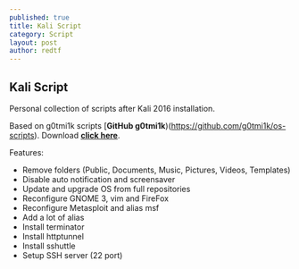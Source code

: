 ```yaml
---
published: true
title: Kali Script
category: Script
layout: post
author: redtf
---
```

## Kali Script 

Personal collection of scripts after Kali 2016 installation.

Based on g0tmi1k scripts [**GitHub g0tmi1k**)(https://github.com/g0tmi1k/os-scripts).
Download [**click here**](http://red.tf/s/kali_setup.sh).

Features:
- Remove folders (Public, Documents, Music, Pictures, Videos, Templates)
- Disable auto notification and screensaver
- Update and upgrade OS from full repositories
- Reconfigure GNOME 3, vim and FireFox
- Reconfigure Metasploit and alias msf
- Add a lot of alias
- Install terminator
- Install httptunnel
- Install sshuttle
- Setup SSH server (22 port)
